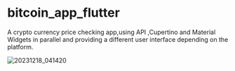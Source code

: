 # bitcoin_app_flutter

A crypto currency price checking app,using API ,Cupertino and Material Widgets in parallel and 
providing a different user interface depending on the platform.

![20231218_041420](https://github.com/MahmoudAboHebil/bitcoin_app_flutter/assets/85369648/f73dab21-8dab-4b22-bca9-3d0d665e2c0d)

